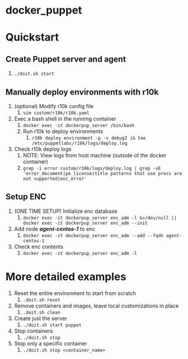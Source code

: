 # docker_puppet

# Quickstart
## Create Puppet server and agent
1. `./doit.sh start`

## Manually deploy environments with r10k
1. (optional) Modify r10k config file
   1. `vim custom/r10k/r10k.yaml`
1. Exec a bash shell in the running container
   1. `docker exec -it dockerpup_server /bin/bash`
   1. Run r10k to deploy environments
      1. `r10k deploy environment -p -v debug2 |& tee /etc/puppetlabs/r10k/logs/deploy.log`
1. Check r10k deploy logs
   1. NOTE: View logs from host machine (outside of the docker container)
   1. `grep -i error custom/r10k/logs/deploy.log | grep -vE 'error_document|pe_license|title patterns that use procs are not supported|enc_error'`

## Setup ENC
1. (ONE TIME SETUP) Initialize enc database
   1. `docker exec -it dockerpup_server enc_adm -l &>/dev/null || docker exec -it dockerpup_server enc_adm --init`
1. Add node **_agent-centos-1_** to enc
   1. `docker exec -it dockerpup_server enc_adm --add --fqdn agent-centos-1`
1. Check enc contents
   1. `docker exec -it dockerpup_server enc_adm -l`

# More detailed examples
1. Reset the entire environment to start from scratch
   1. `.doit.sh reset`
1. Remove containers and images, leave local customizations in place
   1. `.doit.sh clean`
1. Create just the server
   1. `./doit.sh start puppet`
1. Stop containers
   1. `./doit.sh stop`
1. Stop only a specific container
   1. `./doit.sh stop <container_name>`

